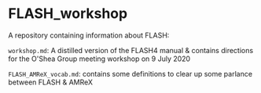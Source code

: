 # FLASH_workshop
A repository containing information about FLASH:

`workshop.md`: A distilled version of the FLASH4 manual & contains directions for the O'Shea Group meeting workshop on 9 July 2020

`FLASH_AMReX_vocab.md`: contains some definitions to clear up some parlance between FLASH & AMReX

